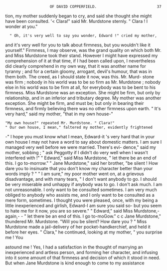                         OF DAVID COPPERFIELD.                           37
 tion, my mother suddenly began to cry, and said she thought she might
 have been consulted.
     '&lt; Clara!" said Mr. Murdstone sternly.     " Clara ! I wonder at you."

      " Oh, it's very well to say you wonder, Edward !" cried my mother,
   and it's very well for you to talk about firmness, but you wouldn't like
it yourself."
    Firmness, I may observe, was the grand quality on which both Mr. and
Miss Murdstone took their stand. However I might have expressed my
 comprehension of it at that time, if I had been called upon, I nevertheless
 did clearly comprehend in my own way, that it was another name for
tyranny ; and for a certain gloomy, arrogant, devil's humour, that was in
them both. The creed, as I should state it now, was this. Mr. Murd-
stone was firm ; nobody in his world was to be so firm as Mr. Murdstone ;
nobody else in his world was to be firm at all, for everybody was to be
bent to his firmness. Miss Murdstone was an exception. She might be
firm, but only by relationship, and in an inferior and tributary degree. My
mother was another exception. She might be firm, and must be; but
 only in bearing their firmness, and firmly believing there was no other
firmness upon earth.
    " It's very hard," said my mother, "that in my own house-"

    "My own house?" repeated Mr. Murdstone. " Clara!"
    " Our own house, I mean," faltered my mother, evidently frightened
-" I hope you must know what I mean, Edward-it 's very hard that in
your own house I may not have a word to say about domestic matters.
I am sure I managed very well before we were married. There's evi-
dence," said my mother, sobbing ; " ask Peggotty if I didn't do very well
when I wasn't interfered with !"
    " Edward," said Miss Murdstone, " let there be an end of this. I go
to-morrow."
    " Jane Murdstone,"      said her brother, "be silent ! How dare you to
insinuate that you don't know my character better than your words imply ? "
    " I am sure," my poor mother went on, at a grievous disadvantage, and
with many tears, " I don't want anybody to go. I should be very
miserable and unhappy if anybody was to go. I don't ask much. I am
not unreasonable. I only want to be consulted sometimes. I am very
much obliged to anybody who assists me, and I only want to be consulted
as a mere form, sometimes. I thought you were pleased, once, with my
being a little inexperienced and girlish, Edward-I am sure you said so-
but you seem to hate me for it now, you are so severe."
    " Edward," said Miss Murdstone,-again,- - " let there be an end of this.
I go to-moGow."
    c c Jane Murdstone," thundered Mr. Murdstone.       "Will you be silent?
How dare you ? "
    Miss Murdstone made a jail-delivery of her pocket-handkerchief, and
held it before her eyes.
    " Clara," he continued, looking at my mother, " you surprise me ! You

 astound me ! Yes, I had a satisfaction in the thought of marrying an
 inexperienced and artless person, and forming her character, and infusing
 into it some amount of that firmness and decision of which it stood in
 need. But when Jane Murdstone is kind enough to come to my assistance
